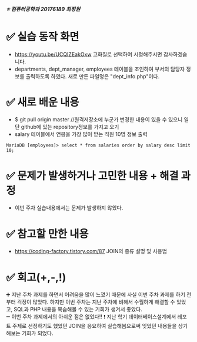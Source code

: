 ##### :star: 컴퓨터공학과 20176189 최정원


# :white_check_mark: 실습 동작 화면
* https://youtu.be/UCQIZEakOxw 고화질로 선택하여 시청해주시면 감사하겠습니다.
* departments, dept_manager, employees 테이블을 조인하여 부서의 담당자 정보를 출력하도록 하였다. 새로 만든 파일명은 "dept_info.php"이다.

# :white_check_mark: 새로 배운 내용
* $ git pull origin master //원격저장소에 누군가 변경한 내용이 있을 수 있으니 일단 github에 있는 repository정보를 가지고 오기
* salary 테이블에서 연봉을 가장 많이 받는 직원 10명 정보 출력
```
MariaDB [employees]> select * from salaries order by salary desc limit 10;
```

# :white_check_mark: 문제가 발생하거나 고민한 내용 + 해결 과정
* 이번 주차 실습내용에서는 문제가 발생하지 않았다.

# :white_check_mark: 참고할 만한 내용
* https://coding-factory.tistory.com/87 JOIN의 종류 설명 및 사용법


# :white_check_mark: 회고(+,-,!)
:heavy_plus_sign: 지난 주차 과제를 하면서 어려움을 많이 느꼈기 때문에 사실 이번 주차 과제를 하기 전부터 걱정이 많았다. 하지만 이번 주차는 지난 주차에 비해서 수월하게 해결할 수 있었고, SQL과 PHP 내용을 복습해볼 수 있는 기회가 생겨서 좋았다.  
:heavy_minus_sign:  이번 주차 과제에서의 아쉬운 점은 없었다!!
:exclamation: 지난 학기 데이터베이스설계에서 레포트 주제로 선정하기도 했었던 JOIN을 응요하여 실습해봄으로써 잊었던 내용들을 상기해보는 기회가 되었다.